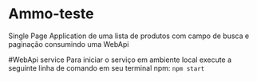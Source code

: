# Ammo-teste
Single Page Application de uma lista de produtos com campo de busca e paginação consumindo uma WebApi

#WebApi service
Para iniciar o serviço em ambiente local execute a seguinte linha de comando em seu terminal npm: 
`npm start`
